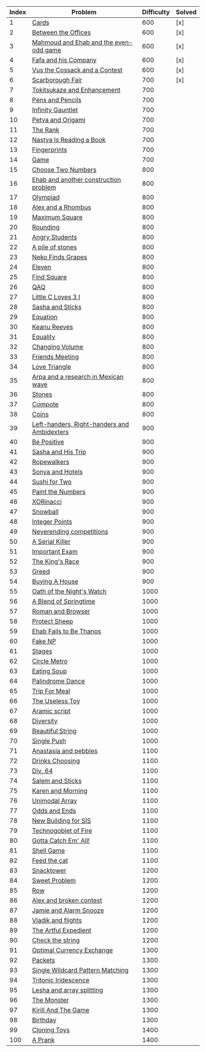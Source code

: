 | Index | Problem | Difficulty | Solved |
| --- | --- | --- | --- |
| 1 | [Cards](https://codeforces.com/problemset/problem/1220/A) | 600 | [x] |
| 2 | [Between the Offices](https://codeforces.com/problemset/problem/867/A) | 600 |[x]  |
| 3 | [Mahmoud and Ehab and the even-odd game](https://codeforces.com/problemset/problem/959/A) | 600 | [x] |
| 4 | [Fafa and his Company](https://codeforces.com/problemset/problem/935/A) | 600 | [x] |
| 5 | [Vus the Cossack and a Contest](https://codeforces.com/problemset/problem/1186/A) | 600 | [x] |
| 6 | [Scarborough Fair](https://codeforces.com/problemset/problem/897/A) | 700 | [x]  |
| 7 | [Tokitsukaze and Enhancement](https://codeforces.com/problemset/problem/1191/A) | 700 |  |
| 8 | [Pens and Pencils](https://codeforces.com/problemset/problem/1244/A) | 700 |  |
| 9 | [Infinity Gauntlet](https://codeforces.com/problemset/problem/987/A) | 700 |  |
| 10 | [Petya and Origami](https://codeforces.com/problemset/problem/1080/A) | 700 |  |
| 11 | [The Rank](https://codeforces.com/problemset/problem/1017/A) | 700 |  |
| 12 | [Nastya Is Reading a Book](https://codeforces.com/problemset/problem/1136/A) | 700 |  |
| 13 | [Fingerprints](https://codeforces.com/problemset/problem/994/A) | 700 |  |
| 14 | [Game](https://codeforces.com/problemset/problem/984/A) | 700 |  |
| 15 | [Choose Two Numbers](https://codeforces.com/problemset/problem/1206/A) | 800 |  |
| 16 | [Ehab and another construction problem](https://codeforces.com/problemset/problem/1088/A) | 800 |  |
| 17 | [Olympiad](https://codeforces.com/problemset/problem/937/A) | 800 |  |
| 18 | [Alex and a Rhombus](https://codeforces.com/problemset/problem/1180/A) | 800 |  |
| 19 | [Maximum Square](https://codeforces.com/problemset/problem/1243/A) | 800 |  |
| 20 | [Rounding](https://codeforces.com/problemset/problem/898/A) | 800 |  |
| 21 | [Angry Students](https://codeforces.com/problemset/problem/1287/A) | 800 |  |
| 22 | [A pile of stones](https://codeforces.com/problemset/problem/1159/A) | 800 |  |
| 23 | [Neko Finds Grapes](https://codeforces.com/problemset/problem/1152/A) | 800 |  |
| 24 | [Eleven](https://codeforces.com/problemset/problem/918/A) | 800 |  |
| 25 | [Find Square](https://codeforces.com/problemset/problem/1028/A) | 800 |  |
| 26 | [QAQ](https://codeforces.com/problemset/problem/894/A) | 800 |  |
| 27 | [Little C Loves 3 I](https://codeforces.com/problemset/problem/1047/A) | 800 |  |
| 28 | [Sasha and Sticks](https://codeforces.com/problemset/problem/832/A) | 800 |  |
| 29 | [Equation](https://codeforces.com/problemset/problem/1269/A) | 800 |  |
| 30 | [Keanu Reeves](https://codeforces.com/problemset/problem/1189/A) | 800 |  |
| 31 | [Equality](https://codeforces.com/problemset/problem/1038/A) | 800 |  |
| 32 | [Changing Volume](https://codeforces.com/problemset/problem/1255/A) | 800 |  |
| 33 | [Friends Meeting](https://codeforces.com/problemset/problem/931/A) | 800 |  |
| 34 | [Love Triangle](https://codeforces.com/problemset/problem/939/A) | 800 |  |
| 35 | [Arpa and a research in Mexican wave](https://codeforces.com/problemset/problem/851/A) | 800 |  |
| 36 | [Stones](https://codeforces.com/problemset/problem/1236/A) | 800 |  |
| 37 | [Compote](https://codeforces.com/problemset/problem/746/A) | 800 |  |
| 38 | [Coins](https://codeforces.com/problemset/problem/1061/A) | 800 |  |
| 39 | [Left-handers, Right-handers and Ambidexters](https://codeforces.com/problemset/problem/950/A) | 900 |  |
| 40 | [Be Positive](https://codeforces.com/problemset/problem/1130/A) | 900 |  |
| 41 | [Sasha and His Trip](https://codeforces.com/problemset/problem/1113/A) | 900 |  |
| 42 | [Ropewalkers](https://codeforces.com/problemset/problem/1185/A) | 900 |  |
| 43 | [Sonya and Hotels](https://codeforces.com/problemset/problem/1004/A) | 900 |  |
| 44 | [Sushi for Two](https://codeforces.com/problemset/problem/1138/A) | 900 |  |
| 45 | [Paint the Numbers](https://codeforces.com/problemset/problem/1209/A) | 900 |  |
| 46 | [XORinacci](https://codeforces.com/problemset/problem/1208/A) | 900 |  |
| 47 | [Snowball](https://codeforces.com/problemset/problem/1099/A) | 900 |  |
| 48 | [Integer Points](https://codeforces.com/problemset/problem/1248/A) | 900 |  |
| 49 | [Neverending competitions](https://codeforces.com/problemset/problem/765/A) | 900 |  |
| 50 | [A Serial Killer](https://codeforces.com/problemset/problem/776/A) | 900 |  |
| 51 | [Important Exam](https://codeforces.com/problemset/problem/1201/A) | 900 |  |
| 52 | [The King's Race](https://codeforces.com/problemset/problem/1075/A) | 900 |  |
| 53 | [Greed](https://codeforces.com/problemset/problem/892/A) | 900 |  |
| 54 | [Buying A House](https://codeforces.com/problemset/problem/796/A) | 900 |  |
| 55 | [Oath of the Night's Watch](https://codeforces.com/problemset/problem/768/A) | 1000 |  |
| 56 | [A Blend of Springtime](https://codeforces.com/problemset/problem/989/A) | 1000 |  |
| 57 | [Roman and Browser](https://codeforces.com/problemset/problem/1100/A) | 1000 |  |
| 58 | [Protect Sheep](https://codeforces.com/problemset/problem/948/A) | 1000 |  |
| 59 | [Ehab Fails to Be Thanos](https://codeforces.com/problemset/problem/1174/A) | 1000 |  |
| 60 | [Fake NP](https://codeforces.com/problemset/problem/805/A) | 1000 |  |
| 61 | [Stages](https://codeforces.com/problemset/problem/1011/A) | 1000 |  |
| 62 | [Circle Metro](https://codeforces.com/problemset/problem/1169/A) | 1000 |  |
| 63 | [Eating Soup](https://codeforces.com/problemset/problem/1163/A) | 1000 |  |
| 64 | [Palindrome Dance](https://codeforces.com/problemset/problem/1040/A) | 1000 |  |
| 65 | [Trip For Meal](https://codeforces.com/problemset/problem/876/A) | 1000 |  |
| 66 | [The Useless Toy](https://codeforces.com/problemset/problem/834/A) | 1000 |  |
| 67 | [Aramic script](https://codeforces.com/problemset/problem/975/A) | 1000 |  |
| 68 | [Diversity](https://codeforces.com/problemset/problem/844/A) | 1000 |  |
| 69 | [Beautiful String](https://codeforces.com/problemset/problem/1265/A) | 1000 |  |
| 70 | [Single Push](https://codeforces.com/problemset/problem/1253/A) | 1000 |  |
| 71 | [Anastasia and pebbles](https://codeforces.com/problemset/problem/789/A) | 1100 |  |
| 72 | [Drinks Choosing](https://codeforces.com/problemset/problem/1195/A) | 1100 |  |
| 73 | [Div. 64](https://codeforces.com/problemset/problem/887/A) | 1100 |  |
| 74 | [Salem and Sticks ](https://codeforces.com/problemset/problem/1105/A) | 1100 |  |
| 75 | [Karen and Morning](https://codeforces.com/problemset/problem/816/A) | 1100 |  |
| 76 | [Unimodal Array](https://codeforces.com/problemset/problem/831/A) | 1100 |  |
| 77 | [Odds and Ends](https://codeforces.com/problemset/problem/849/A) | 1100 |  |
| 78 | [New Building for SIS](https://codeforces.com/problemset/problem/1020/A) | 1100 |  |
| 79 | [Technogoblet of Fire](https://codeforces.com/problemset/problem/1121/A) | 1100 |  |
| 80 | [Gotta Catch Em' All!](https://codeforces.com/problemset/problem/757/A) | 1100 |  |
| 81 | [Shell Game](https://codeforces.com/problemset/problem/777/A) | 1100 |  |
| 82 | [Feed the cat](https://codeforces.com/problemset/problem/955/A) | 1100 |  |
| 83 | [Snacktower](https://codeforces.com/problemset/problem/767/A) | 1200 |  |
| 84 | [Sweet Problem](https://codeforces.com/problemset/problem/1263/A) | 1200 |  |
| 85 | [Row](https://codeforces.com/problemset/problem/982/A) | 1200 |  |
| 86 | [Alex and broken contest](https://codeforces.com/problemset/problem/877/A) | 1200 |  |
| 87 | [Jamie and Alarm Snooze](https://codeforces.com/problemset/problem/916/A) | 1200 |  |
| 88 | [Vladik and flights](https://codeforces.com/problemset/problem/743/A) | 1200 |  |
| 89 | [The Artful Expedient](https://codeforces.com/problemset/problem/869/A) | 1200 |  |
| 90 | [Check the string](https://codeforces.com/problemset/problem/960/A) | 1200 |  |
| 91 | [Optimal Currency Exchange](https://codeforces.com/problemset/problem/1214/A) | 1300 |  |
| 92 | [Packets](https://codeforces.com/problemset/problem/1037/A) | 1300 |  |
| 93 | [Single Wildcard Pattern Matching](https://codeforces.com/problemset/problem/1023/A) | 1300 |  |
| 94 | [Tritonic Iridescence](https://codeforces.com/problemset/problem/957/A) | 1300 |  |
| 95 | [Lesha and array splitting](https://codeforces.com/problemset/problem/754/A) | 1300 |  |
| 96 | [The Monster](https://codeforces.com/problemset/problem/787/A) | 1300 |  |
| 97 | [Kirill And The Game](https://codeforces.com/problemset/problem/842/A) | 1300 |  |
| 98 | [Birthday](https://codeforces.com/problemset/problem/1068/A) | 1300 |  |
| 99 | [Cloning Toys](https://codeforces.com/problemset/problem/922/A) | 1400 |  |
| 100 | [A Prank](https://codeforces.com/problemset/problem/1062/A) | 1400 |  |
